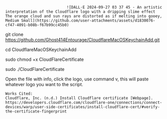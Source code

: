                                ![DALL·E 2024-09-27 03 37 45 - An artistic interpretation of the Cloudflare logo with a dripping slime effect  The orange cloud and sun rays are distorted as if melting into gooey,  Medium Small](https://github.com/user-attachments/assets/d1830076-cf47-4091-b08b-f67b99cc45b0)



git clone https://github.com/Ghost414Entourage/CloudflareMacOSKeychainAdd.git

cd CloudflareMacOSKeychainAdd 

sudo chmod +x CloudFlareCertificate 

sudo ./CloudFlareCertificate 

Open the file with info, click the logo, use command v, this will paste whatever logo you want to the script. 













    Works Cited: 
    Cloudflare, Inc. (n.d.) Install Cloudflare certificate [Webpage]. https://developers.cloudflare.com/cloudflare-one/connections/connect-devices/warp/user-side-certificates/install-cloudflare-cert/#verify-the-certificate-fingerprint
